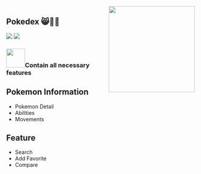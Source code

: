 
<img align='right' src="https://media.giphy.com/media/M9gbBd9nbDrOTu1Mqx/giphy.gif" width="230">
 
## Pokedex 😸👨‍💻

[![](https://img.shields.io/badge/Facebook-AnhQuanNguyen-blue)](https://www.facebook.com/anhquan291/)
[![](https://img.shields.io/badge/Gmail-anhquan291%40gmail.com-red)](mailto:anhquan291@gmail.com)

### <img src="https://media.giphy.com/media/VgCDAzcKvsR6OM0uWg/giphy.gif" width="50">Contain all necessary features 

## Pokemon Information
  - Pokemon Detail
  - Abilities 
  - Movements
  
## Feature
  - Search
  - Add Favorite
  - Compare




